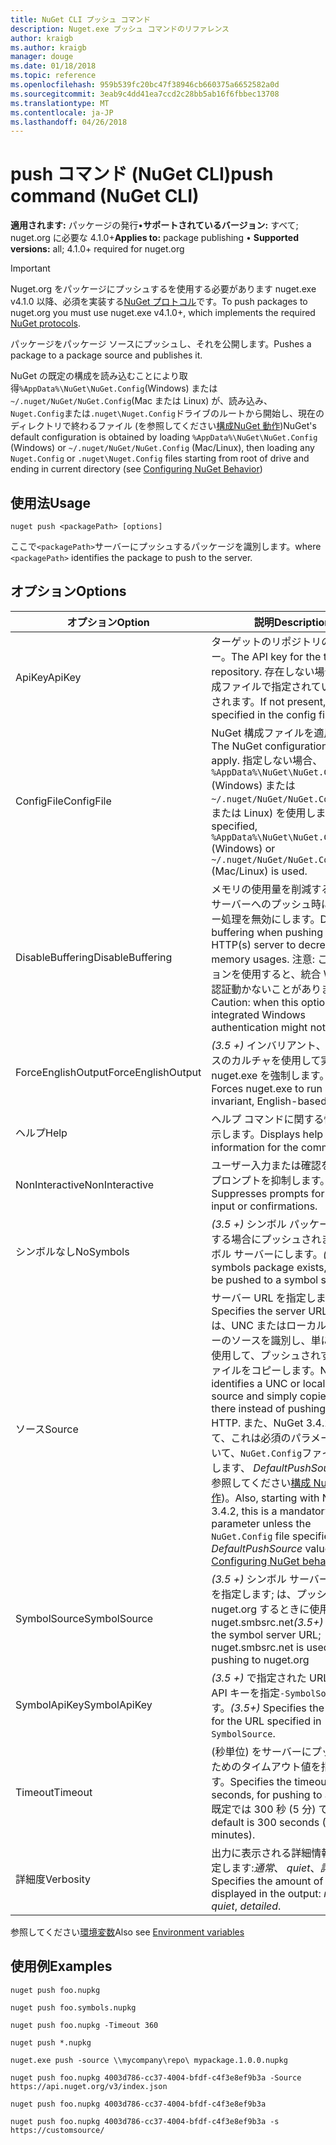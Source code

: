 ```yaml
---
title: NuGet CLI プッシュ コマンド
description: Nuget.exe プッシュ コマンドのリファレンス
author: kraigb
ms.author: kraigb
manager: douge
ms.date: 01/18/2018
ms.topic: reference
ms.openlocfilehash: 959b539fc20bc47f38946cb660375a6652582a0d
ms.sourcegitcommit: 3eab9c4dd41ea7ccd2c28bb5ab16f6fbbec13708
ms.translationtype: MT
ms.contentlocale: ja-JP
ms.lasthandoff: 04/26/2018
---
```

# <a name="push-command-nuget-cli"></a><span data-ttu-id="b2e87-103">push コマンド (NuGet CLI)</span><span class="sxs-lookup"><span data-stu-id="b2e87-103">push command (NuGet CLI)</span></span>

<span data-ttu-id="b2e87-104">**適用されます:** パッケージの発行&bullet;**サポートされているバージョン:** すべて; nuget.org に必要な 4.1.0+</span><span class="sxs-lookup"><span data-stu-id="b2e87-104">**Applies to:** package publishing &bullet; **Supported versions:** all; 4.1.0+ required for nuget.org</span></span>

> [!Important]
> <span data-ttu-id="b2e87-105">Nuget.org をパッケージにプッシュするを使用する必要があります nuget.exe v4.1.0 以降、必須を実装する[NuGet プロトコル](../api/nuget-protocols.md)です。</span><span class="sxs-lookup"><span data-stu-id="b2e87-105">To push packages to nuget.org you must use nuget.exe v4.1.0+, which implements the required [NuGet protocols](../api/nuget-protocols.md).</span></span>

<span data-ttu-id="b2e87-106">パッケージをパッケージ ソースにプッシュし、それを公開します。</span><span class="sxs-lookup"><span data-stu-id="b2e87-106">Pushes a package to a package source and publishes it.</span></span>

<span data-ttu-id="b2e87-107">NuGet の既定の構成を読み込むことにより取得`%AppData%\NuGet\NuGet.Config`(Windows) または`~/.nuget/NuGet/NuGet.Config`(Mac または Linux) が、読み込み、`Nuget.Config`または`.nuget\Nuget.Config`ドライブのルートから開始し、現在のディレクトリで終わるファイル (を参照してください[構成NuGet 動作](../consume-packages/configuring-nuget-behavior.md))</span><span class="sxs-lookup"><span data-stu-id="b2e87-107">NuGet's default configuration is obtained by loading `%AppData%\NuGet\NuGet.Config` (Windows) or `~/.nuget/NuGet/NuGet.Config` (Mac/Linux), then loading any `Nuget.Config` or `.nuget\Nuget.Config` files starting from root of drive and ending in current directory (see [Configuring NuGet Behavior](../consume-packages/configuring-nuget-behavior.md))</span></span>

## <a name="usage"></a><span data-ttu-id="b2e87-108">使用法</span><span class="sxs-lookup"><span data-stu-id="b2e87-108">Usage</span></span>

```cli
nuget push <packagePath> [options]
```

<span data-ttu-id="b2e87-109">ここで`<packagePath>`サーバーにプッシュするパッケージを識別します。</span><span class="sxs-lookup"><span data-stu-id="b2e87-109">where `<packagePath>` identifies the package to push to the server.</span></span>

## <a name="options"></a><span data-ttu-id="b2e87-110">オプション</span><span class="sxs-lookup"><span data-stu-id="b2e87-110">Options</span></span>

| <span data-ttu-id="b2e87-111">オプション</span><span class="sxs-lookup"><span data-stu-id="b2e87-111">Option</span></span> | <span data-ttu-id="b2e87-112">説明</span><span class="sxs-lookup"><span data-stu-id="b2e87-112">Description</span></span> |
| --- | --- |
| <span data-ttu-id="b2e87-113">ApiKey</span><span class="sxs-lookup"><span data-stu-id="b2e87-113">ApiKey</span></span> | <span data-ttu-id="b2e87-114">ターゲットのリポジトリの API キー。</span><span class="sxs-lookup"><span data-stu-id="b2e87-114">The API key for the target repository.</span></span> <span data-ttu-id="b2e87-115">存在しない場合は、構成ファイルで指定されているが使用されます。</span><span class="sxs-lookup"><span data-stu-id="b2e87-115">If not present,  the one specified in the config file is used.</span></span> |
| <span data-ttu-id="b2e87-116">ConfigFile</span><span class="sxs-lookup"><span data-stu-id="b2e87-116">ConfigFile</span></span> | <span data-ttu-id="b2e87-117">NuGet 構成ファイルを適用します。</span><span class="sxs-lookup"><span data-stu-id="b2e87-117">The NuGet configuration file to apply.</span></span> <span data-ttu-id="b2e87-118">指定しない場合、 `%AppData%\NuGet\NuGet.Config` (Windows) または`~/.nuget/NuGet/NuGet.Config`(Mac または Linux) を使用します。</span><span class="sxs-lookup"><span data-stu-id="b2e87-118">If not specified, `%AppData%\NuGet\NuGet.Config` (Windows) or `~/.nuget/NuGet/NuGet.Config` (Mac/Linux) is used.</span></span>|
| <span data-ttu-id="b2e87-119">DisableBuffering</span><span class="sxs-lookup"><span data-stu-id="b2e87-119">DisableBuffering</span></span> | <span data-ttu-id="b2e87-120">メモリの使用量を削減する http (s) サーバーへのプッシュ時にバッファー処理を無効にします。</span><span class="sxs-lookup"><span data-stu-id="b2e87-120">Disables buffering when pushing to an HTTP(s) server to decrease memory usages.</span></span> <span data-ttu-id="b2e87-121">注意: このオプションを使用すると、統合 Windows 認証動かないことがあります。</span><span class="sxs-lookup"><span data-stu-id="b2e87-121">Caution: when this option is used, integrated Windows authentication might not work.</span></span> |
| <span data-ttu-id="b2e87-122">ForceEnglishOutput</span><span class="sxs-lookup"><span data-stu-id="b2e87-122">ForceEnglishOutput</span></span> | <span data-ttu-id="b2e87-123">*(3.5 +)* インバリアント、英語ベースのカルチャを使用して実行する nuget.exe を強制します。</span><span class="sxs-lookup"><span data-stu-id="b2e87-123">*(3.5+)* Forces nuget.exe to run using an invariant, English-based culture.</span></span> |
| <span data-ttu-id="b2e87-124">ヘルプ</span><span class="sxs-lookup"><span data-stu-id="b2e87-124">Help</span></span> | <span data-ttu-id="b2e87-125">ヘルプ コマンドに関する情報を表示します。</span><span class="sxs-lookup"><span data-stu-id="b2e87-125">Displays help information for the command.</span></span> |
| <span data-ttu-id="b2e87-126">NonInteractive</span><span class="sxs-lookup"><span data-stu-id="b2e87-126">NonInteractive</span></span> | <span data-ttu-id="b2e87-127">ユーザー入力または確認を要求するプロンプトを抑制します。</span><span class="sxs-lookup"><span data-stu-id="b2e87-127">Suppresses prompts for user input or confirmations.</span></span> |
| <span data-ttu-id="b2e87-128">シンボルなし</span><span class="sxs-lookup"><span data-stu-id="b2e87-128">NoSymbols</span></span> | <span data-ttu-id="b2e87-129">*(3.5 +)* シンボル パッケージが存在する場合にプッシュされませんシンボル サーバーにします。</span><span class="sxs-lookup"><span data-stu-id="b2e87-129">*(3.5+)* If a symbols package exists, it will not be pushed to a symbol server.</span></span> |
| <span data-ttu-id="b2e87-130">ソース</span><span class="sxs-lookup"><span data-stu-id="b2e87-130">Source</span></span> | <span data-ttu-id="b2e87-131">サーバー URL を指定します。</span><span class="sxs-lookup"><span data-stu-id="b2e87-131">Specifies the server URL.</span></span> <span data-ttu-id="b2e87-132">NuGet は、UNC またはローカル フォルダーのソースを識別し、単に HTTP を使用して、プッシュされずにあるファイルをコピーします。</span><span class="sxs-lookup"><span data-stu-id="b2e87-132">NuGet identifies a UNC or local folder source and simply copies the file there instead of pushing it using HTTP.</span></span>  <span data-ttu-id="b2e87-133">また、NuGet 3.4.2 から始めて、これは必須のパラメーターを除いて、`NuGet.Config`ファイルを指定します、 *DefaultPushSource*値 (を参照してください[構成 NuGet 動作](../consume-packages/configuring-nuget-behavior.md))。</span><span class="sxs-lookup"><span data-stu-id="b2e87-133">Also, starting with NuGet 3.4.2, this is a mandatory parameter unless the `NuGet.Config` file specifies a *DefaultPushSource* value (see [Configuring NuGet behavior](../consume-packages/configuring-nuget-behavior.md)).</span></span> |
| <span data-ttu-id="b2e87-134">SymbolSource</span><span class="sxs-lookup"><span data-stu-id="b2e87-134">SymbolSource</span></span> | <span data-ttu-id="b2e87-135">*(3.5 +)* シンボル サーバーの URL を指定します; は、プッシュ nuget.org するときに使用する nuget.smbsrc.net</span><span class="sxs-lookup"><span data-stu-id="b2e87-135">*(3.5+)* Specifies the symbol server URL; nuget.smbsrc.net is used when pushing to nuget.org</span></span> |
| <span data-ttu-id="b2e87-136">SymbolApiKey</span><span class="sxs-lookup"><span data-stu-id="b2e87-136">SymbolApiKey</span></span> | <span data-ttu-id="b2e87-137">*(3.5 +)* で指定された URL では、API キーを指定`-SymbolSource`です。</span><span class="sxs-lookup"><span data-stu-id="b2e87-137">*(3.5+)* Specifies the API key for the URL specified in `-SymbolSource`.</span></span> |
| <span data-ttu-id="b2e87-138">Timeout</span><span class="sxs-lookup"><span data-stu-id="b2e87-138">Timeout</span></span> | <span data-ttu-id="b2e87-139">(秒単位) をサーバーにプッシュするためのタイムアウト値を指定します。</span><span class="sxs-lookup"><span data-stu-id="b2e87-139">Specifies the timeout, in seconds, for pushing to a server.</span></span> <span data-ttu-id="b2e87-140">既定では 300 秒 (5 分) です。</span><span class="sxs-lookup"><span data-stu-id="b2e87-140">The default is 300 seconds (5 minutes).</span></span> |
| <span data-ttu-id="b2e87-141">詳細度</span><span class="sxs-lookup"><span data-stu-id="b2e87-141">Verbosity</span></span> | <span data-ttu-id="b2e87-142">出力に表示される詳細情報の量を指定します:*通常*、 *quiet*、*詳細*です。</span><span class="sxs-lookup"><span data-stu-id="b2e87-142">Specifies the amount of detail displayed in the output: *normal*, *quiet*, *detailed*.</span></span> |

<span data-ttu-id="b2e87-143">参照してください[環境変数](cli-ref-environment-variables.md)</span><span class="sxs-lookup"><span data-stu-id="b2e87-143">Also see [Environment variables](cli-ref-environment-variables.md)</span></span>

## <a name="examples"></a><span data-ttu-id="b2e87-144">使用例</span><span class="sxs-lookup"><span data-stu-id="b2e87-144">Examples</span></span>

```cli
nuget push foo.nupkg

nuget push foo.symbols.nupkg

nuget push foo.nupkg -Timeout 360

nuget push *.nupkg

nuget.exe push -source \\mycompany\repo\ mypackage.1.0.0.nupkg

nuget push foo.nupkg 4003d786-cc37-4004-bfdf-c4f3e8ef9b3a -Source https://api.nuget.org/v3/index.json

nuget push foo.nupkg 4003d786-cc37-4004-bfdf-c4f3e8ef9b3a

nuget push foo.nupkg 4003d786-cc37-4004-bfdf-c4f3e8ef9b3a -s https://customsource/
```
